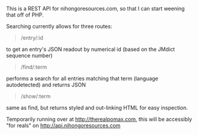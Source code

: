 This is a REST API for nihongoresources.com, so that I can
start weening that off of PHP.

Searching currently allows for three routes:

>  /entry/:id

to get an entry's JSON readout by numerical id (based on the JMdict sequence number)

>  /find/:term

performs a search for all entries matching that term (language autodetected) and returns JSON

>  /show/:term

same as find, but returns styled and out-linking HTML for easy inspection.

Temporarily running over at http://therealpomax.com, this will
be accessibly "for reals" on http://api.nihongoresources.com
